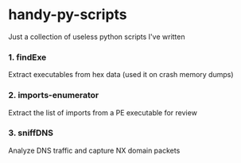 # handy-py-scripts
Just a collection of useless python scripts I've written

### 1. findExe
Extract executables from hex data (used it on crash memory dumps)

### 2. imports-enumerator
Extract the list of imports from a PE executable for review

### 3. sniffDNS
Analyze DNS traffic and capture NX domain packets 